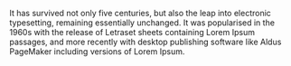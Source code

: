 It has survived not only five centuries, but also the leap into electronic typesetting,
remaining essentially unchanged. It was popularised in the 1960s with the release of
Letraset sheets containing Lorem Ipsum passages, and more recently with desktop
publishing software like Aldus PageMaker including versions of Lorem Ipsum.
